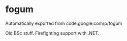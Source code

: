 # fogum
Automatically exported from code.google.com/p/fogum

Old BSc stuff. Firefighting support with .NET. 
